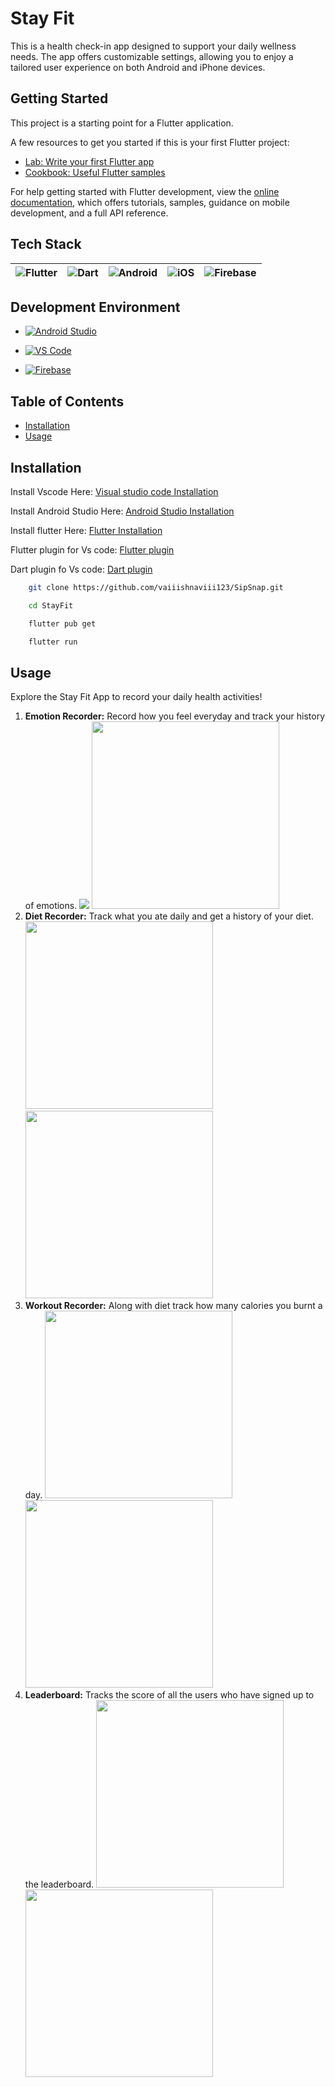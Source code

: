 # Stay Fit

This is a health check-in app designed to support your daily wellness needs. The app offers customizable settings, allowing you to enjoy a tailored user experience on both Android and iPhone devices.

## Getting Started

This project is a starting point for a Flutter application.

A few resources to get you started if this is your first Flutter project:

- [Lab: Write your first Flutter app](https://docs.flutter.dev/get-started/codelab)
- [Cookbook: Useful Flutter samples](https://docs.flutter.dev/cookbook)

For help getting started with Flutter development, view the
[online documentation](https://docs.flutter.dev/), which offers tutorials,
samples, guidance on mobile development, and a full API reference.

## Tech Stack

| ![Flutter](https://img.shields.io/badge/Flutter-%2302569B?style=for-the-badge&logo=flutter&logoColor=white) | ![Dart](https://img.shields.io/badge/Dart-%230175C2?style=for-the-badge&logo=dart&logoColor=white) | ![Android](https://img.shields.io/badge/Android-%233DDC84?style=for-the-badge&logo=android&logoColor=white) | ![iOS](https://img.shields.io/badge/iOS-%231575F9?style=for-the-badge&logo=apple&logoColor=white) | ![Firebase](https://img.shields.io/badge/Firebase-%23FFCA28?style=for-the-badge&logo=firebase&logoColor=black) |
| :------------------------------------------------------------------------------------------------------------: | :------------------------------------------------------------------------------------------: | :-------------------------------------------------------------------------------------------: | :-------------------------------------------------------------------------------------: | :----------------------------------------------------------------------------------------------: |

## Development Environment
- [![Android Studio](https://img.shields.io/badge/Android%20Studio-%233DDC84?style=for-the-badge&logo=android-studio&logoColor=white)](https://developer.android.com/studio)

- [![VS Code](https://img.shields.io/badge/VS%20Code-007ACC?style=for-the-badge&logo=visual-studio-code&logoColor=white)](https://code.visualstudio.com/)
  
- [![Firebase](https://img.shields.io/badge/Firebase-%23FFCA28?style=for-the-badge&logo=firebase&logoColor=black)](https://firebase.google.com/)


## Table of Contents

- [Installation](#installation)
- [Usage](#usage)


## Installation
Install Vscode Here: [Visual studio code Installation](https://code.visualstudio.com/download)

Install Android Studio Here: [Android Studio Installation](https://developer.android.com/studio)

Install flutter Here: [Flutter Installation](https://docs.flutter.dev/get-started/install)

Flutter plugin for Vs code: [Flutter plugin](https://marketplace.visualstudio.com/items?itemName=Dart-Code.flutter)

Dart plugin fo Vs code: [Dart plugin](https://marketplace.visualstudio.com/items?itemName=Dart-Code.dart-code)


```bash 
    git clone https://github.com/vaiiishnaviii123/SipSnap.git
```

```bash 
    cd StayFit
```

```bash
    flutter pub get
```

```bash
    flutter run
```

## Usage

Explore the Stay Fit App to record your daily health activities!

1. **Emotion Recorder:** Record how you feel everyday and track your history of emotions.
       <img src="https://github.com/user-attachments/assets/6c397b35-02a8-4231-b6a8-4189fd82c0d7" size="300"  />
       <img src="https://github.com/user-attachments/assets/ea17e232-c28d-4a88-88ff-927853a67737" width="300" />
2. **Diet Recorder:** Track what you ate daily and get a history of your diet.
        <img src="https://github.com/user-attachments/assets/9c75a7cb-665d-4afd-9523-345e68ffb72b" width="300" />
        <img src="https://github.com/user-attachments/assets/10c046d3-cacc-4c23-9801-bab3df564c44" width="300" />
3. **Workout Recorder:** Along with diet track how many calories you burnt a day.
       <img src="https://github.com/user-attachments/assets/ae845857-e2e0-4a2a-8a32-806eb4449fb5" width="300" />
       <img src="https://github.com/user-attachments/assets/4e9ad06b-7202-4234-9a24-6950407f9154" width="300" />
4. **Leaderboard:** Tracks the score of all the users who have signed up to the leaderboard.
       <img src="https://github.com/user-attachments/assets/9ba22075-d254-406f-a05d-e6e0a8c1a0c0" width="300" />
       <img src="https://github.com/user-attachments/assets/83552589-a536-444a-85b7-34b6f8b9ac91" width="300" />

